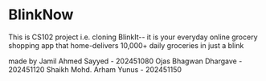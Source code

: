 # BlinkNow
This is CS102 project i.e. cloning BlinkIt-- it is your everyday online grocery shopping app that home-delivers 10,000+ daily groceries in just a blink

made by
Jamil Ahmed Sayyed - 202451080
Ojas Bhagwan Dhargave - 202451120
Shaikh Mohd. Arham Yunus - 202451150
